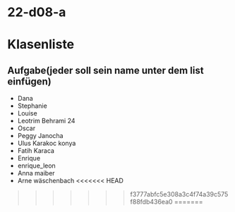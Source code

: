 # 22-d08-a

# Klasenliste

## Aufgabe(jeder soll sein name unter dem list einfügen)

- Dana 
- Stephanie
- Louise
- Leotrim Behrami 24
- Oscar
- Peggy Janocha
- Ulus Karakoc konya
- Fatih Karaca
- Enrique
- enrique_leon
- Anna maiber
- Arne wäschenbach
<<<<<<< HEAD
>>>>>>> f3777abfc5e308a3c4f74a39c575f88fdb436ea0
=======
